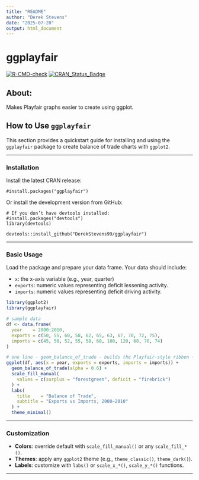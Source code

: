 ```yaml
---
title: "README"
author: "Derek Stevens"
date: "2025-07-20"
output: html_document
---
```


# ggplayfair
  
<!-- badges: start -->
[![R-CMD-check](https://github.com/DerekStevens99/ggplayfair/actions/workflows/R-CMD-check.yaml/badge.svg)](https://github.com/DerekStevens99/ggplayfair/actions/workflows/R-CMD-check.yaml)
[![CRAN_Status_Badge](https://www.r-pkg.org/badges/version/ggplayfair)](https://CRAN.R-project.org/package=ggplayfair)
<!-- badges: end -->

## About:

Makes Playfair graphs easier to create using ggplot.

## How to Use `ggplayfair`

This section provides a quickstart guide for installing and using the `ggplayfair` package to create balance of trade charts with `ggplot2`.

---

### Installation

Install the latest CRAN release:

```{r}
#install.packages("ggplayfair")
```

Or install the development version from GitHub:

```{r}
# If you don’t have devtools installed:
#install.packages("devtools")
library(devtools)

devtools::install_github("DerekStevens99/ggplayfair")
```

---

### Basic Usage

Load the package and prepare your data frame. Your data should include:

- `x`: the x-axis variable (e.g., year, quarter)
- `exports`: numeric values representing deficit lessening activity.
- `imports`: numeric values representing deficit driving activity.

```r
library(ggplot2)
library(ggplayfair)

# sample data
df <- data.frame(
  year    = 2000:2010,
  exports = c(50, 55, 60, 58, 62, 65, 63, 67, 70, 72, 75),
  imports = c(45, 50, 52, 55, 58, 60, 100, 120, 68, 70, 74)
)

# one line - geom_balance_of_trade - builds the Playfair‐style ribbon + lines + points
ggplot(df, aes(x = year, exports = exports, imports = imports)) +
  geom_balance_of_trade(alpha = 0.6) +
  scale_fill_manual(
    values = c(surplus = "forestgreen", deficit = "firebrick")
  ) +
  labs(
    title    = "Balance of Trade",
    subtitle = "Exports vs Imports, 2000–2010"
  ) +
  theme_minimal()
```

---

### Customization

- **Colors**: override default with `scale_fill_manual()` or any `scale_fill_*()`.
- **Themes**: apply any `ggplot2` theme (e.g., `theme_classic()`, `theme_dark()`).
- **Labels**: customize with `labs()` or `scale_x_*()`, `scale_y_*()` functions.

---

